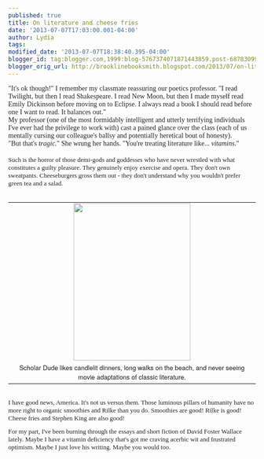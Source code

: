 ```yaml
---
published: true
title: On literature and cheese fries
date: '2013-07-07T17:03:00.001-04:00'
author: Lydia
tags: 
modified_date: '2013-07-07T18:38:40.395-04:00'
blogger_id: tag:blogger.com,1999:blog-5767374071871443859.post-6878309997491754175
blogger_orig_url: http://brooklinebooksmith.blogspot.com/2013/07/on-literature-and-cheese-fries.html
---
```


<span style="background-color: white; color: #222222; font-family: Georgia, &quot;Times New Roman&quot;, serif;">"It's ok though!" I remember my classmate reassuring our poetics professor. "I read Twilight, but then I read Shakespeare. I read New Moon, but then I made myself read Emily Dickinson before moving on to Eclipse. I always read a book I should read before one I want to read. It balances out."</span><br /><span style="color: #222222; font-family: Georgia, &quot;Times New Roman&quot;, serif;">My professor (one of the most formidably intelligent and utterly terrifying individuals I've ever had the privilege to work with) cast a pained glance over the class (each of us mentally cursing our colleague's ballsy and potentially heretical bout of honesty).</span><br /><span style="color: #222222; font-family: Georgia, &quot;Times New Roman&quot;, serif;">"But that's <i>tragic.</i>" She wrung her hands. "You're treating literature like... <i>vitamins</i>."</span><br /><span style="color: #222222;"></span><br /><span style="color: #222222;"></span><span style="font-family: Georgia, &quot;Times New Roman&quot;, serif;"></span><span style="color: #222222; font-family: arial; font-size: x-small;"><span style="font-family: Georgia, &quot;Times New Roman&quot;, serif; font-size: small;">Such is the horror of those demi-gods and goddesses who have never wrestled with what constitutes a guilty pleasure. They genuinely enjoy exercise and&nbsp;opera. They don't own sweatpants. Cheeseburgers gross them out - they don't understand why you wouldn't prefer green tea and a&nbsp;salad.</span>&nbsp;</span><br /><span style="color: #222222;"><br /><span style="font-family: arial; font-size: x-small;">﻿</span><table cellpadding="0" cellspacing="0" class="tr-caption-container" style="float: left; font-family: arial; font-size: small; text-align: center;"><tbody><tr><td style="text-align: center;"><a href="http://upload.wikimedia.org/wikipedia/commons/0/0a/Domenico_Fetti_-_Portrait_of_a_Scholar_-_WGA07862.jpg" imageanchor="1" style="margin-left: auto; margin-right: auto;"><img border="0" height="320" src="http://upload.wikimedia.org/wikipedia/commons/0/0a/Domenico_Fetti_-_Portrait_of_a_Scholar_-_WGA07862.jpg" width="238" /></a></td></tr><tr><td class="tr-caption" style="text-align: center;"><span style="font-family: Helvetica Neue, Arial, Helvetica, sans-serif; font-size: small;">Scholar Dude likes candlelit dinners, long walks on the beach, and never seeing movie adaptations of classic literature.</span></td></tr></tbody></table><br /></span><br /><div class="separator" style="clear: both; text-align: center;"><br /></div><span style="color: #222222; font-family: arial; font-size: x-small;"><span style="font-family: Georgia, &quot;Times New Roman&quot;, serif; font-size: small;">I have good news, America. It's not us versus them. Those luminous pillars of humanity have no more right to organic smoothies and Rilke than you do. Smoothies are good! Rilke is good! Cheese fries and Stephen King are also good!</span><br /><span style="font-family: Georgia, &quot;Times New Roman&quot;, serif; font-size: small;"></span><br /><span style="font-family: Georgia, &quot;Times New Roman&quot;, serif; font-size: small;">For my part, I've been burning through the essays and short fiction of David Foster Wallace lately. Maybe I have a vitamin deficiency that's got me craving acerbic wit and frustrated optimism. Maybe I just love his writing. Maybe you would too.</span></span><br /><div class="separator" style="clear: both; text-align: center;"><br /></div>